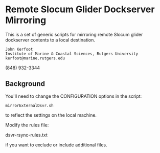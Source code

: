 Remote Slocum Glider Dockserver Mirroring
=======================
This is a set of generic scripts for mirroring remote Slocum glider dockserver
contents to a local destination.

    John Kerfoot
    Institute of Marine & Coastal Sciences, Rutgers University
    kerfoot@marine.rutgers.edu
   (848) 932-3344

Background
----------
You'll need to change the CONFIGURATION options in the script:

    mirrorExternalDsvr.sh

to reflect the settings on the local machine.

Modify the rules file:

   dsvr-rsync-rules.txt

if you want to exclude or include additional files.
